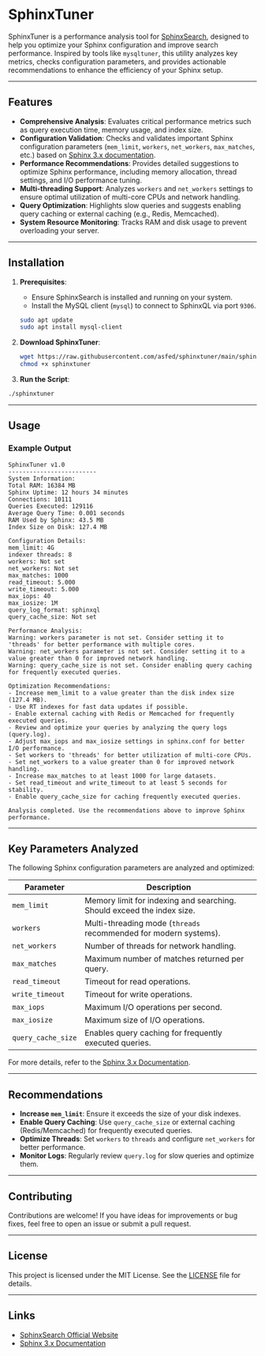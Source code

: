 # SphinxTuner

SphinxTuner is a performance analysis tool for [SphinxSearch](https://sphinxsearch.com/), designed to help you optimize your Sphinx configuration and improve search performance. Inspired by tools like `mysqltuner`, this utility analyzes key metrics, checks configuration parameters, and provides actionable recommendations to enhance the efficiency of your Sphinx setup.

---

## Features

- **Comprehensive Analysis**: Evaluates critical performance metrics such as query execution time, memory usage, and index size.
- **Configuration Validation**: Checks and validates important Sphinx configuration parameters (`mem_limit`, `workers`, `net_workers`, `max_matches`, etc.) based on [Sphinx 3.x documentation](https://sphinxsearch.com/docs/sphinx3.html).
- **Performance Recommendations**: Provides detailed suggestions to optimize Sphinx performance, including memory allocation, thread settings, and I/O performance tuning.
- **Multi-threading Support**: Analyzes `workers` and `net_workers` settings to ensure optimal utilization of multi-core CPUs and network handling.
- **Query Optimization**: Highlights slow queries and suggests enabling query caching or external caching (e.g., Redis, Memcached).
- **System Resource Monitoring**: Tracks RAM and disk usage to prevent overloading your server.

- ---

## Installation

1. **Prerequisites**:
   - Ensure SphinxSearch is installed and running on your system.
   - Install the MySQL client (`mysql`) to connect to SphinxQL via port `9306`.

   ```bash
   sudo apt update
   sudo apt install mysql-client
   ```
2. **Download SphinxTuner**:
   ```bash
   wget https://raw.githubusercontent.com/asfed/sphinxtuner/main/sphinxtuner
   chmod +x sphinxtuner
   ```
3. **Run the Script**:
  ```bash
  ./sphinxtuner
  ```

---

## Usage

### Example Output

```plaintext
SphinxTuner v1.0
-------------------------
System Information:
Total RAM: 16384 MB
Sphinx Uptime: 12 hours 34 minutes
Connections: 10111
Queries Executed: 129116
Average Query Time: 0.001 seconds
RAM Used by Sphinx: 43.5 MB
Index Size on Disk: 127.4 MB

Configuration Details:
mem_limit: 4G
indexer threads: 8
workers: Not set
net_workers: Not set
max_matches: 1000
read_timeout: 5.000
write_timeout: 5.000
max_iops: 40
max_iosize: 1M
query_log_format: sphinxql
query_cache_size: Not set

Performance Analysis:
Warning: workers parameter is not set. Consider setting it to 'threads' for better performance with multiple cores.
Warning: net_workers parameter is not set. Consider setting it to a value greater than 0 for improved network handling.
Warning: query_cache_size is not set. Consider enabling query caching for frequently executed queries.

Optimization Recommendations:
- Increase mem_limit to a value greater than the disk index size (127.4 MB).
- Use RT indexes for fast data updates if possible.
- Enable external caching with Redis or Memcached for frequently executed queries.
- Review and optimize your queries by analyzing the query logs (query.log).
- Adjust max_iops and max_iosize settings in sphinx.conf for better I/O performance.
- Set workers to 'threads' for better utilization of multi-core CPUs.
- Set net_workers to a value greater than 0 for improved network handling.
- Increase max_matches to at least 1000 for large datasets.
- Set read_timeout and write_timeout to at least 5 seconds for stability.
- Enable query_cache_size for caching frequently executed queries.

Analysis completed. Use the recommendations above to improve Sphinx performance.
```

---

## Key Parameters Analyzed

The following Sphinx configuration parameters are analyzed and optimized:

| Parameter         | Description                                                                 |
|--------------------|-----------------------------------------------------------------------------|
| `mem_limit`       | Memory limit for indexing and searching. Should exceed the index size.     |
| `workers`         | Multi-threading mode (`threads` recommended for modern systems).            |
| `net_workers`     | Number of threads for network handling.                                    |
| `max_matches`     | Maximum number of matches returned per query.                              |
| `read_timeout`    | Timeout for read operations.                                               |
| `write_timeout`   | Timeout for write operations.                                              |
| `max_iops`        | Maximum I/O operations per second.                                         |
| `max_iosize`      | Maximum size of I/O operations.                                            |
| `query_cache_size`| Enables query caching for frequently executed queries.                     |

For more details, refer to the [Sphinx 3.x Documentation](https://sphinxsearch.com/docs/sphinx3.html).

---

## Recommendations

- **Increase `mem_limit`**: Ensure it exceeds the size of your disk indexes.
- **Enable Query Caching**: Use `query_cache_size` or external caching (Redis/Memcached) for frequently executed queries.
- **Optimize Threads**: Set `workers` to `threads` and configure `net_workers` for better performance.
- **Monitor Logs**: Regularly review `query.log` for slow queries and optimize them.


---

## Contributing

Contributions are welcome! If you have ideas for improvements or bug fixes, feel free to open an issue or submit a pull request.

---

## License

This project is licensed under the MIT License. See the [LICENSE](LICENSE) file for details.

---

## Links

- [SphinxSearch Official Website](https://sphinxsearch.com/)
- [Sphinx 3.x Documentation](https://sphinxsearch.com/docs/sphinx3.html)

   
